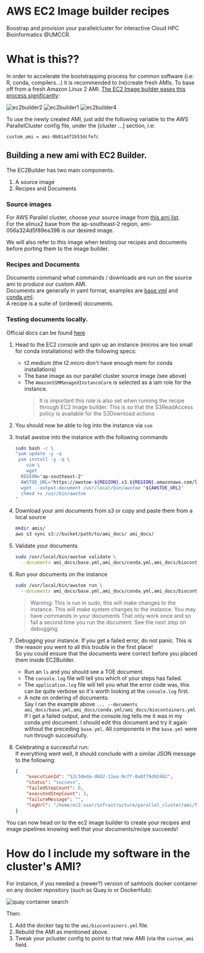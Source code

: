# AWS EC2 Image builder recipes

Boostrap and provision your parallelcluster for interactive Cloud HPC Bioinformatics @UMCCR.

# What is this??

In order to accelerate the bootstrapping process for common software (i.e: R, conda, compilers...) it is recommended to (re)create fresh AMIs. To base off from a fresh Amazon Linux 2 AMI. [The EC2 Image builder eases this process significantly](https://aws.amazon.com/image-builder/):

![ec2builder2](../img/build_bioinfo_component.png)
![ec2builder1](../img/bioinformatics_component.png)
![ec2builder4](../img/several_components.png)

To use the newly created AMI, just add the following variable to the AWS ParallelCluster config file, under the [cluster ...] section, i.e:

```
custom_ami = ami-0b01adf2b53dcfe7c
```

## Building a new ami with EC2 Builder.

The EC2Builder has two main components.  
1. A source image
2. Recipes and Documents

### Source images
For AWS Parallel cluster, choose your source image from [this ami list](https://github.com/aws/aws-parallelcluster/blob/v2.8.1/amis.txt).    
For the alinux2 base from the ap-southeast-2 region, ami-056a324d5f89ea398 is our desired image.  

We will also refer to this image when testing our recipes and documents before porting them to the image builder.

### Recipes and Documents

Documents command what commands / downloads are run on the source ami to produce our custom AMI.      
Documents are generally in yaml format, examples are [base.yml](components/00_base/base.yml) and [conda.yml](components/01_conda/conda.yml).  
A recipe is a suite of (ordered) documents.

### Testing documents locally.

Official docs can be found [here](https://docs.aws.amazon.com/imagebuilder/latest/userguide/image-builder-component-manager-local.html)

1. Head to the EC2 console and spin up an instance (micros are too small for conda installations) 
with the following specs:
    * t2.medium (the t2.micro don't have enough mem for conda installations)
    * The base image as our parallel cluster source image (see above) 
    * The `AmazonSSMManagedInstanceCore` is selected as a iam role for the instance.
      > It is important this role is also set when running the recipe through EC2 Image builder.
        This is so that the S3ReadAccess policy is available for the S3Download actions
                                                                                        
2. You should now be able to log into the instance via `ssm`

3. Install awstoe into the instance with the following commands
    ```bash
    sudo bash -c \
    "yum update -y -q
     yum install -y -q \
        vim \
        wget
      REGION="ap-southeast-2" 
      AWSTOE_URL="https://awstoe-${REGION}.s3.${REGION}.amazonaws.com/latest/linux/amd64/awstoe" 
      wget --output-document /usr/local/bin/awstoe "${AWSTOE_URL}"
      chmod +x /usr/bin/awstoe  
    "
    ```
4. Download your ami documents from s3 or copy and paste them from a local source
    ```bash
    mkdir amis/
    aws s3 sync s3://bucket/path/to/ami_docs/ ami_docs/
    ```

5. Validate your documents
    ```bash
    sudo /usr/local/bin/awstoe validate \
      --documents ami_docs/base.yml,ami_docs/conda.yml,ami_docs/biocontainers.yml
    ```

6. Run your documents on the instance
    ```bash
    sudo /usr/local/bin/awstoe run \
      --documents ami_docs/base.yml,ami_docs/conda.yml,ami_docs/biocontainers.yml
    ```
   
    > Warning: This is run in sudo, this will make changes to the instance. 
    > This will make system changes to the instance. You may have commands in your documents
    > That only work once and so fail a second time you run the document. See the next step on debugging.                                                                                                                                                                                    

7. Debugging your instance.
    If you get a failed error, do not panic. This is the reason you went to all this trouble in the first place!  
    So you could ensure that the documents were correct before you placed them inside EC2Builder.  
    * Run an `ls` and you should see a TOE document.  
    * The `console.log` file will tell you which of your steps has failed.  
    * The `application.log` file will tell you what the error code was, this can be quite verbose 
      so it's worth looking at the `console.log` first.  
    * A note on ordering of documents:  
      Say I ran the example above `... --documents ami_docs/base.yml,ami_docs/conda.yml/ami_docs/biocontainers.yml`
      If I get a failed output, and the console.log tells me it was in my conda.yml document.
      I should edit this document and try it again without the preceding `base.yml`.
      All components in the `base.yml` were run through successfully.

8. Celebrating a successful run:  
    If everything went well, it should conclude with a similar JSON message to the following:
 
    ```json
    {
        "executionId": "52c3deda-d602-11ea-9cff-0a0f79d92462",
        "status": "success",
        "failedStepCount": 0,
        "executedStepCount": 3,
        "failureMessage": "",
        "logUrl": "/home/ec2-user/infrastructure/parallel_cluster/ami/TOE_2020-08-04_03-26-45_UTC-0_52c3deda-d602-11ea-9cff-0a0f79d92462"
    }
    ```

You can now head on to the ec2 image builder to create your recipes and image pipelines knowing well that your documents/recipe succeeds!

# How do I include my software in the cluster's AMI?

For instance, if you needed a (newer?) version of samtools docker container on any docker repository (such as Quay.io or DockerHub):

![quay container search](../img/quayio_container.png)

Then:

 1. Add the docker tag to the `ami/biocontainers.yml` file.
 2. Rebuild the AMI as mentioned above.
 3. Tweak your pcluster config to point to that new AMI (via the `custom_ami` field.